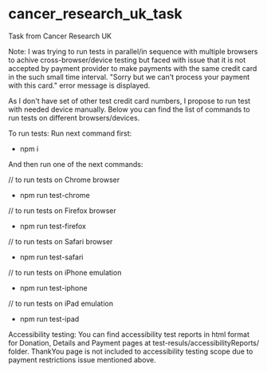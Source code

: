 # cancer_research_uk_task

Task from Cancer Research UK

Note:
I was trying to run tests in parallel/in sequence with multiple browsers to achive cross-browser/device testing
but faced with issue that it is not accepted by payment provider to make payments with the same credit card in the
such small time interval. "Sorry but we can't process your payment with this card." error message is displayed.

As I don't have set of other test credit card numbers, I propose to run test with needed device manually.
Below you can find the list of commands to run tests on different browsers/devices.

To run tests:
Run next command first:

- npm i

And then run one of the next commands:

// to run tests on Chrome browser

- npm run test-chrome

// to run tests on Firefox browser

- npm run test-firefox

// to run tests on Safari browser

- npm run test-safari

// to run tests on iPhone emulation

- npm run test-iphone

// to run tests on iPad emulation

- npm run test-ipad

Accessibility testing:
You can find accessibility test reports in html format for Donation, Details and Payment pages at test-resuls/accessibilityReports/ folder.
ThankYou page is not included to accessibility testing scope due to payment restrictions issue mentioned above.
